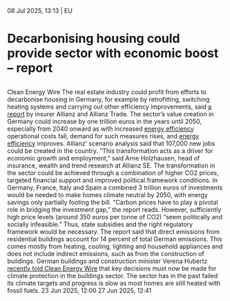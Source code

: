 08 Jul 2025, 13:13
| 
EU
# Decarbonising housing could provide sector with economic boost – report
## 
Clean Energy Wire
The real estate industry could profit from efforts to decarbonise housing in Germany, for example by retrofitting, switching heating systems and carrying out other efficiency improvements, said [a report](https://www.presseportal.de/pm/52706/6072276) by insurer Allianz and Allianz Trade. The sector’s value creation in Germany could increase by one trillion euros in the years until 2050, especially from 2040 onward as with increased [energy efficiency](https://www.cleanenergywire.org/glossary/letter_e#energy_efficiency) operational costs fall, demand for such measures rises, and [energy efficiency](https://www.cleanenergywire.org/glossary/letter_e#energy_efficiency) improves. Allianz’ scenario analysis said that 107,000 new jobs could be created in the country.
“This transformation acts as a driver for economic growth and employment,” said Arne Holzhausen, head of insurance, wealth and trend research at Allianz SE. The transformation in the sector could be achieved through a combination of higher CO2 prices, targeted financial support and improved political framework conditions.
In Germany, France, Italy and Spain a combined 3 trillion euros of investments would be needed to make homes climate neutral by 2050, with energy savings only partially footing the bill. “Carbon prices have to play a pivotal role in bridging the investment gap,” the report reads. However, sufficiently high price levels (around 350 euros per tonne of CO2) “seem politically and socially infeasible.” Thus, state subsidies and the right regulatory framework would be necessary.
The report said that direct emissions from residential buildings account for 14 percent of total German emissions. This comes mostly from heating, cooling, lighting and household appliances and does not include indirect emissions, such as from the construction of buildings. German buildings and construction minister Verena Hubertz [recently told Clean Energy Wire](https://www.cleanenergywire.org/news/national-co2-price-sets-germany-new-eu-emissions-trading-system-buildings-minister) that key decisions must now be made for climate protection in the buildings sector. The sector has in the past failed its climate targets and progress is slow as most homes are still heated with fossil fuels.
23 Jun 2025, 12:00
27 Jun 2025, 12:41